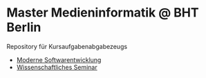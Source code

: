 # Master Medieninformatik @ BHT Berlin

Repository für Kursaufgabenabgabezeugs

- [Moderne Softwarentwicklung](ModerneSoftwareentwicklung/README.md)
- [Wissenschaftliches Seminar](WissenschSeminar/README.md)